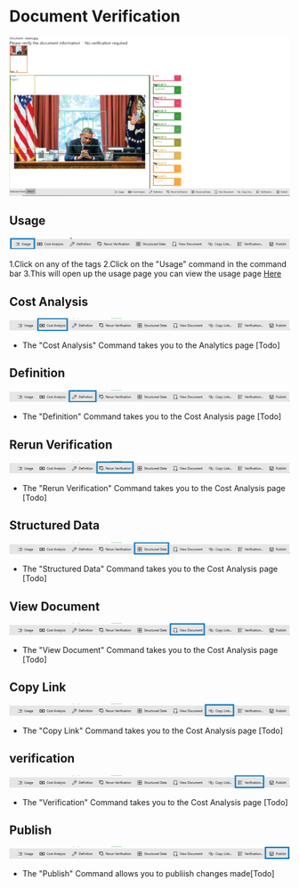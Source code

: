# Document Verification

![verification](../assets/verification.png)

## Usage

![verification usage](../assets/verification-Usage.png)

1.Click on any of the tags
2.Click on the "Usage" command in the command bar
3.This will open up the usage page you can view the usage page [Here](Verification/document-analytics.md)

## Cost Analysis

![verification Cost Analysis](../assets/verification-CostAnalysis.png)

* The "Cost Analysis" Command takes you to the Analytics page [Todo]

## Definition

![verification Definition](../assets/verification-Definition.png)

* The "Definition" Command takes you to the Cost Analysis page [Todo]

## Rerun Verification

![verification Rerun](../assets/verification-RerunVerification.png)

* The "Rerun Verification" Command takes you to the Cost Analysis page [Todo]

## Structured Data

![verification Structured Data](../assets/verification-StructuredData.png)

* The "Structured Data" Command takes you to the Cost Analysis page [Todo]

## View Document

![verification View Document](../assets/verification-ViewDocument.png)

* The "View Document" Command takes you to the Cost Analysis page [Todo]

## Copy Link

![verification Copy Link](../assets/verification-CopyLink.png)

* The "Copy Link" Command takes you to the Cost Analysis page [Todo]

## verification

![verification](../assets/verification-Verification.png)

* The "Verification" Command takes you to the Cost Analysis page [Todo]

## Publish

![verification Publish](../assets/verification-Publish.png)

* The "Publish" Command allows you to publiish changes made[Todo]